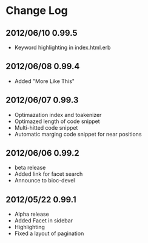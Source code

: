 # Change Log
## 2012/06/10 0.99.5
* Keyword highlighting in index.html.erb

## 2012/06/08 0.99.4
* Added "More Like This"

## 2012/06/07 0.99.3
* Optimazation index and toakenizer
* Optimazed length of code snippet
* Multi-hitted code snippet
* Automatic marging code snippet for near positions

## 2012/06/06 0.99.2
* beta release
* Added link for facet search
* Announce to bioc-devel

## 2012/05/22 0.99.1
* Alpha release
* Added Facet in sidebar 
* Highlighting
* Fixed a layout of pagination
